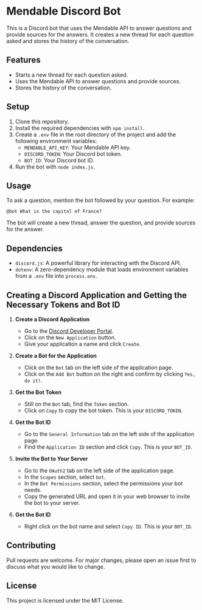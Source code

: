 # Mendable Discord Bot

This is a Discord bot that uses the Mendable API to answer questions and provide sources for the answers. It creates a new thread for each question asked and stores the history of the conversation.

## Features

- Starts a new thread for each question asked.
- Uses the Mendable API to answer questions and provide sources.
- Stores the history of the conversation.

## Setup

1. Clone this repository.
2. Install the required dependencies with `npm install`.
3. Create a `.env` file in the root directory of the project and add the following environment variables:
    - `MENDABLE_API_KEY`: Your Mendable API key.
    - `DISCORD_TOKEN`: Your Discord bot token.
    - `BOT_ID`: Your Discord bot ID.
4. Run the bot with `node index.js`.

## Usage

To ask a question, mention the bot followed by your question. For example:

```
@bot What is the capital of France?
```

The bot will create a new thread, answer the question, and provide sources for the answer.

## Dependencies

- `discord.js`: A powerful library for interacting with the Discord API.
- `dotenv`: A zero-dependency module that loads environment variables from a `.env` file into `process.env`.


## Creating a Discord Application and Getting the Necessary Tokens and Bot ID

1. **Create a Discord Application**
    - Go to the [Discord Developer Portal](https://discord.com/developers/applications).
    - Click on the `New Application` button.
    - Give your application a name and click `Create`.

2. **Create a Bot for the Application**
    - Click on the `Bot` tab on the left side of the application page.
    - Click on the `Add Bot` button on the right and confirm by clicking `Yes, do it!`.

3. **Get the Bot Token**
    - Still on the `Bot` tab, find the `Token` section.
    - Click on `Copy` to copy the bot token. This is your `DISCORD_TOKEN`.

5. **Get the Bot ID**
    - Go to the `General Information` tab on the left side of the application page.
    - Find the `Application ID` section and click `Copy`. This is your `BOT_ID`.

6. **Invite the Bot to Your Server**
    - Go to the `OAuth2` tab on the left side of the application page.
    - In the `Scopes` section, select `bot`.
    - In the `Bot Permissions` section, select the permissions your bot needs.
    - Copy the generated URL and open it in your web browser to invite the bot to your server.

5. **Get the Bot ID**
    - Right click on the bot name and select `Copy ID`. This is your `BOT_ID`.

## Contributing

Pull requests are welcome. For major changes, please open an issue first to discuss what you would like to change.

## License

This project is licensed under the MIT License.